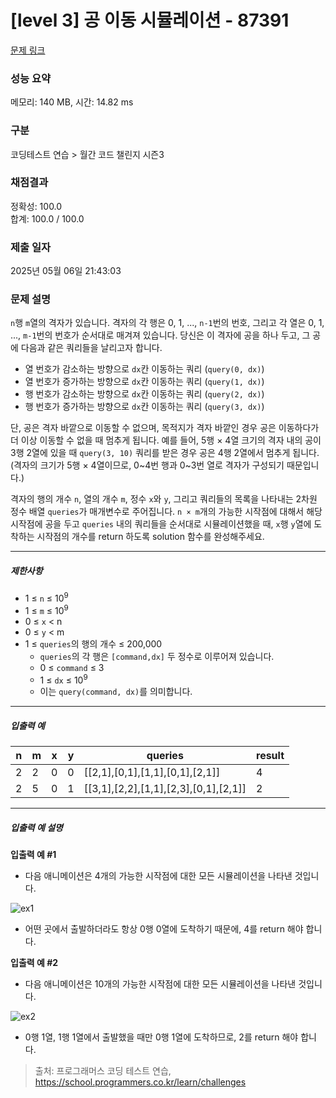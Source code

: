# [level 3] 공 이동 시뮬레이션 - 87391 

[문제 링크](https://school.programmers.co.kr/learn/courses/30/lessons/87391) 

### 성능 요약

메모리: 140 MB, 시간: 14.82 ms

### 구분

코딩테스트 연습 > 월간 코드 챌린지 시즌3

### 채점결과

정확성: 100.0<br/>합계: 100.0 / 100.0

### 제출 일자

2025년 05월 06일 21:43:03

### 문제 설명

<p><code>n</code>행 <code>m</code>열의 격자가 있습니다. 격자의 각 행은 0, 1, ..., <code>n-1</code>번의 번호, 그리고 각 열은 0, 1, ..., <code>m-1</code>번의 번호가 순서대로 매겨져 있습니다. 당신은 이 격자에 공을 하나 두고, 그 공에 다음과 같은 쿼리들을 날리고자 합니다.</p>

<ul>
<li>열 번호가 감소하는 방향으로 <code>dx</code>칸 이동하는 쿼리 (<code>query(0, dx)</code>)</li>
<li>열 번호가 증가하는 방향으로 <code>dx</code>칸 이동하는 쿼리 (<code>query(1, dx)</code>)</li>
<li>행 번호가 감소하는 방향으로 <code>dx</code>칸 이동하는 쿼리 (<code>query(2, dx)</code>)</li>
<li>행 번호가 증가하는 방향으로 <code>dx</code>칸 이동하는 쿼리 (<code>query(3, dx)</code>)</li>
</ul>

<p>단, 공은 격자 바깥으로 이동할 수 없으며, 목적지가 격자 바깥인 경우 공은 이동하다가 더 이상 이동할 수 없을 때 멈추게 됩니다. 예를 들어, 5행 × 4열 크기의 격자 내의 공이 3행 2열에 있을 때 <code>query(3, 10)</code> 쿼리를 받은 경우 공은 4행 2열에서 멈추게 됩니다. (격자의 크기가 5행 × 4열이므로, 0~4번 행과 0~3번 열로 격자가 구성되기 때문입니다.)</p>

<p>격자의 행의 개수 <code>n</code>, 열의 개수 <code>m</code>, 정수 <code>x</code>와 <code>y</code>, 그리고 쿼리들의 목록을 나타내는 2차원 정수 배열 <code>queries</code>가 매개변수로 주어집니다. <code>n × m</code>개의 가능한 시작점에 대해서 해당 시작점에 공을 두고 <code>queries</code> 내의 쿼리들을 순서대로 시뮬레이션했을 때, <code>x</code>행 <code>y</code>열에 도착하는 시작점의 개수를 return 하도록 solution 함수를 완성해주세요.</p>

<hr>

<h5>제한사항</h5>

<ul>
<li>1 ≤ <code>n</code> ≤ 10<sup>9</sup></li>
<li>1 ≤ <code>m</code> ≤ 10<sup>9</sup></li>
<li>0 ≤ <code>x</code> &lt; n</li>
<li>0 ≤ <code>y</code> &lt; m</li>
<li>1 ≤ <code>queries</code>의 행의 개수 ≤ 200,000

<ul>
<li><code>queries</code>의 각 행은 <code>[command,dx]</code> 두 정수로 이루어져 있습니다.</li>
<li>0 ≤ <code>command</code> ≤ 3</li>
<li>1 ≤ <code>dx</code> ≤ 10<sup>9</sup></li>
<li>이는 <code>query(command, dx)</code>를 의미합니다.</li>
</ul></li>
</ul>

<hr>

<h5>입출력 예</h5>
<table class="table">
        <thead><tr>
<th>n</th>
<th>m</th>
<th>x</th>
<th>y</th>
<th>queries</th>
<th>result</th>
</tr>
</thead>
        <tbody><tr>
<td>2</td>
<td>2</td>
<td>0</td>
<td>0</td>
<td>[[2,1],[0,1],[1,1],[0,1],[2,1]]</td>
<td>4</td>
</tr>
<tr>
<td>2</td>
<td>5</td>
<td>0</td>
<td>1</td>
<td>[[3,1],[2,2],[1,1],[2,3],[0,1],[2,1]]</td>
<td>2</td>
</tr>
</tbody>
      </table>
<hr>

<h5>입출력 예 설명</h5>

<p><strong>입출력 예 #1</strong></p>

<ul>
<li>다음 애니메이션은 4개의 가능한 시작점에 대한 모든 시뮬레이션을 나타낸 것입니다.</li>
</ul>

<p><img src="https://grepp-programmers.s3.amazonaws.com/production/file_resource/101/Ball_ex1.gif" title="" alt="ex1"></p>

<ul>
<li>어떤 곳에서 출발하더라도 항상 0행 0열에 도착하기 때문에, 4를 return 해야 합니다.</li>
</ul>

<p><strong>입출력 예 #2</strong></p>

<ul>
<li>다음 애니메이션은 10개의 가능한 시작점에 대한 모든 시뮬레이션을 나타낸 것입니다.</li>
</ul>

<p><img src="https://grepp-programmers.s3.amazonaws.com/production/file_resource/107/Ball_ex2_faster.gif" title="" alt="ex2"></p>

<ul>
<li>0행 1열, 1행 1열에서 출발했을 때만 0행 1열에 도착하므로, 2를 return 해야 합니다.</li>
</ul>


> 출처: 프로그래머스 코딩 테스트 연습, https://school.programmers.co.kr/learn/challenges